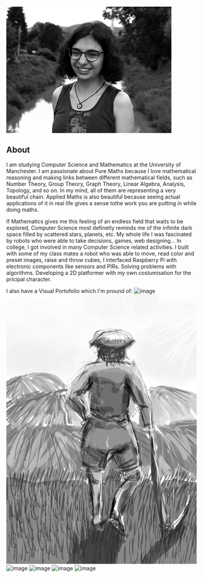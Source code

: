 ![image](DSC_0924.jpg)
## About
I am studying Computer Science and Mathematics at the University of Manchester. I am passionate about Pure Maths because I love mathematical reasoning and making links between different mathematical fields, such as Number Theory, Group Theory, Graph Theory, Linear Algebra, Analysis, Topology, and so on. In my mind, all of them are representing a very beautiful chain. Applied Maths is also beautiful because seeing actual applications of it in real life gives a sense  tothe work you are putting in while doing maths.


If Mathematics gives me this feeling of an endless field that waits to be explored, Computer Science most definetly reminds me of the infinite dark space filled by scattered stars, planets, etc. My whole life I was fascinated by robots who were able to take decisions, games, web designing... In college, I got involved in many Computer Science related activities. I built with some of my class mates a robot who was able to move, read color and preset images, raise and throw cubes, I interfaced Raspberry Pi with electronic components like sensors and PIRs. Solving problems with algorithms. Developing a 2D platformer with my own costumisation for the pricipal character.


I also have a Visual Portofolio which I'm pround of:
![image](luna.jpg) ![image](huh.jpg) ![image](fg.jpg)
![image](boschetaulcolor.jpg) ![image](dansatoare.jpg)
![image](lolol.jpg)

